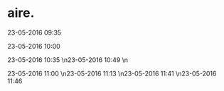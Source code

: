 # aire.


23-05-2016 09:35

23-05-2016 10:00

23-05-2016 10:35
\n23-05-2016 10:49
\n

23-05-2016 11:00
\n23-05-2016 11:13
\n23-05-2016 11:41
\n23-05-2016 11:46
